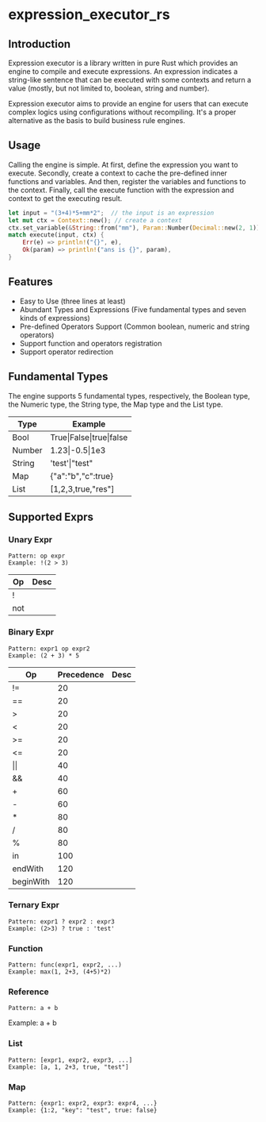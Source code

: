 # expression_executor_rs

## Introduction

Expression executor is a library written in pure Rust which provides an engine to compile and execute expressions. An expression indicates a string-like sentence that can be executed with some contexts and return a value (mostly, but not limited to, boolean, string and number).

Expression executor aims to provide an engine for users that can execute complex logics using configurations without recompiling. It's a proper alternative as the basis to build business rule engines.

## Usage

Calling the engine is simple. At first, define the expression you want to execute. Secondly, create a context to cache the pre-defined inner functions and variables. And then, register the variables and functions to the context. Finally, call the execute function with  the expression and context to get the executing result.

```rust
let input = "(3+4)*5+mm*2";  // the input is an expression
let mut ctx = Context::new(); // create a context
ctx.set_variable(&String::from("mm"), Param::Number(Decimal::new(2, 1)));
match execute(input, ctx) {
    Err(e) => println!("{}", e),
    Ok(param) => println!("ans is {}", param),
}
```

## Features
+ Easy to Use (three lines at least)
+ Abundant Types and Expressions (Five fundamental types and seven kinds of expressions)
+ Pre-defined Operators Support (Common boolean, numeric and string operators)
+ Support function and operators registration
+ Support operator redirection  

## Fundamental Types

The engine supports 5 fundamental types, respectively, the Boolean type, the Numeric type, the String type, the Map type and the List type.

| Type   | Example                  |
| ------ | ------------------------ |
| Bool   | True\|False\|true\|false |
| Number | 1.23\|-0.5\|1e3          |
| String | 'test'\|"test"           |
| Map    | {"a":"b","c":true}       |
| List   | [1,2,3,true,"res"]       |

## Supported Exprs

### Unary Expr

```
Pattern: op expr
Example: !(2 > 3)
```

| Op  | Desc |
| --- | ---- |
| !   |      |
| not |      |

### Binary Expr

```
Pattern: expr1 op expr2
Example: (2 + 3) * 5
```

| Op        | Precedence | Desc |
| --------- | ---------- | ---- |
| !=        | 20         |      |
| ==        | 20         |      |
| >         | 20         |      |
| <         | 20         |      |
| >=        | 20         |      |
| <=        | 20         |      |
| \|\|      | 40         |      |
| &&        | 40         |      |
| +         | 60         |      |
| -         | 60         |      |
| *         | 80         |      |
| /         | 80         |      |
| %         | 80         |      |
| in        | 100        |      |
| endWith   | 120        |      |
| beginWith | 120        |      |

### Ternary Expr

```
Pattern: expr1 ? expr2 : expr3
Example: (2>3) ? true : 'test'
```

### Function

```
Pattern: func(expr1, expr2, ...)
Example: max(1, 2+3, (4+5)*2)
```

### Reference

`Pattern: a + b`

Example:  a + b

### List

```
Pattern: [expr1, expr2, expr3, ...]
Example: [a, 1, 2+3, true, "test"]
```

### Map

```
Pattern: {expr1: expr2, expr3: expr4, ...}
Example: {1:2, "key": "test", true: false}
```
